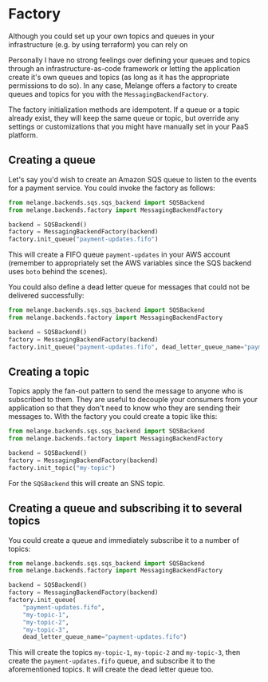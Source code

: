# Factory

Although you could set up your own topics and queues in your infrastructure
(e.g. by using terraform) you can rely on 

Personally I have no strong feelings over defining your queues and topics through
an infrastructure-as-code framework or letting the application create it's own
queues and topics (as long as it has the appropriate permissions to do so). In any
case, Melange offers a factory to create queues and topics for you with the
`MessagingBackendFactory`.

The factory initialization methods are idempotent. If a queue or a topic already exist, they will 
keep the same queue or topic, but override any settings or customizations that you
might have manually set in your PaaS platform. 

## Creating a queue

Let's say you'd wish to create an Amazon SQS queue to listen to the events for a 
payment service. You could invoke the factory as follows:


``` py
from melange.backends.sqs.sqs_backend import SQSBackend
from melange.backends.factory import MessagingBackendFactory

backend = SQSBackend()
factory = MessagingBackendFactory(backend)
factory.init_queue("payment-updates.fifo")
```

This will create a FIFO queue `payment-updates` in your AWS account (remember to
appropriately set the AWS variables since the SQS backend uses `boto` behind the
scenes).

You could also define a dead letter queue for messages that could not
be delivered successfully:

``` py
from melange.backends.sqs.sqs_backend import SQSBackend
from melange.backends.factory import MessagingBackendFactory

backend = SQSBackend()
factory = MessagingBackendFactory(backend)
factory.init_queue("payment-updates.fifo", dead_letter_queue_name="payment-updates.fifo")
```

## Creating a topic

Topics apply the fan-out pattern to send the message to anyone who is subscribed
to them. They are useful to decouple your consumers from your application
so that they don't need to know who they are sending their messages to. With
the factory you could create a topic like this:

``` py
from melange.backends.sqs.sqs_backend import SQSBackend
from melange.backends.factory import MessagingBackendFactory

backend = SQSBackend()
factory = MessagingBackendFactory(backend)
factory.init_topic("my-topic")
```

For the `SQSBackend` this will create an SNS topic.


## Creating a queue and subscribing it to several topics

You could create a queue and immediately subscribe it to a number of topics:

``` py
from melange.backends.sqs.sqs_backend import SQSBackend
from melange.backends.factory import MessagingBackendFactory

backend = SQSBackend()
factory = MessagingBackendFactory(backend)
factory.init_queue(
    "payment-updates.fifo", 
    "my-topic-1",
    "my-topic-2",
    "my-topic-3",
    dead_letter_queue_name="payment-updates.fifo")
```

This will create the topics `my-topic-1`, `my-topic-2` and `my-topic-3`,
then create the `payment-updates.fifo` queue, and subscribe it to the
aforementioned topics. It will create the dead letter queue too.
